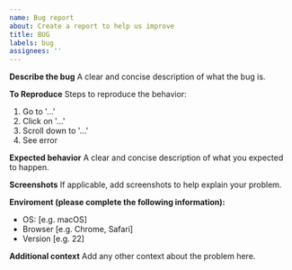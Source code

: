 ```yaml
---
name: Bug report
about: Create a report to help us improve
title: BUG
labels: bug
assignees: ''
---
```


**Describe the bug**
A clear and concise description of what the bug is.

**To Reproduce**
Steps to reproduce the behavior:
1. Go to '...'
2. Click on '...'
3. Scroll down to '...'
4. See error

**Expected behavior**
A clear and concise description of what you expected to happen.

**Screenshots**
If applicable, add screenshots to help explain your problem.

**Enviroment (please complete the following information):**
 - OS: [e.g. macOS]
 - Browser [e.g. Chrome, Safari]
 - Version [e.g. 22]

**Additional context**
Add any other context about the problem here.
